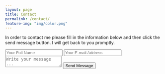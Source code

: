 ```yaml
---
layout: page
title: Contact
permalink: /contact/
feature-img: "img/color.png"
---
```


In order to contact me please fill in the information below and then click the send message button.  I will get back to you promptly.

<form action="https://getsimpleform.com/messages?form_api_token=bb84be3469b85a151686ddcdc7f89edd" method="post">
  <!-- the redirect_to is optional, the form will redirect to the referrer on submission -->
  
  <input type='hidden' name='redirect_to' value='http://brianmoore.club' />
  <input type='text' name='name' placeholder='Your Full Name' />
  <input type='email' name='email' placeholder='Your E-mail Address' />
  <textarea name='message' placeholder='Write your message ...'></textarea>
  <input type='submit' value='Send Message' />
</form>